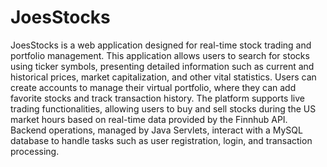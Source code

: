 # JoesStocks

JoesStocks is a web application designed for real-time stock trading and portfolio management. This application allows users to search for stocks using ticker symbols, presenting detailed information such as current and historical prices, market capitalization, and other vital statistics. Users can create accounts to manage their virtual portfolio, where they can add favorite stocks and track transaction history. The platform supports live trading functionalities, allowing users to buy and sell stocks during the US market hours based on real-time data provided by the Finnhub API. Backend operations, managed by Java Servlets, interact with a MySQL database to handle tasks such as user registration, login, and transaction processing.

